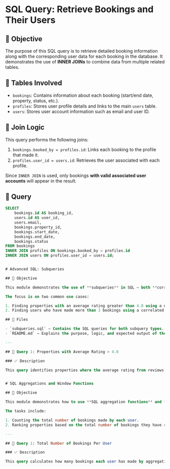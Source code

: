 # SQL Query: Retrieve Bookings and Their Users

## 📌 Objective

The purpose of this SQL query is to retrieve detailed booking information along with the corresponding user data for each booking in the database. It demonstrates the use of **INNER JOINs** to combine data from multiple related tables.

## 🧩 Tables Involved

- `bookings`: Contains information about each booking (start/end date, property, status, etc.).
- `profiles`: Stores user profile details and links to the main `users` table.
- `users`: Stores user account information such as email and user ID.

## 🔗 Join Logic

This query performs the following joins:

1. `bookings.booked_by = profiles.id`: Links each booking to the profile that made it.
2. `profiles.user_id = users.id`: Retrieves the user associated with each profile.

Since `INNER JOIN` is used, only bookings **with valid associated user accounts** will appear in the result.

## 🧾 Query

```sql
SELECT 
    bookings.id AS booking_id,
    users.id AS user_id,
    users.email,
    bookings.property_id,
    bookings.start_date,
    bookings.end_date,
    bookings.status
FROM bookings
INNER JOIN profiles ON bookings.booked_by = profiles.id
INNER JOIN users ON profiles.user_id = users.id;


# Advanced SQL: Subqueries

## 📌 Objective

This module demonstrates the use of **subqueries** in SQL — both **correlated** and **non-correlated** — to perform more complex queries in a relational database.

The focus is on two common use cases:

1. Finding properties with an average rating greater than 4.0 using a non-correlated subquery.
2. Finding users who have made more than 3 bookings using a correlated subquery.

## 📁 Files

- `subqueries.sql` — Contains the SQL queries for both subquery types.
- `README.md` — Explains the purpose, logic, and expected output of the queries.

---

## 🧪 Query 1: Properties with Average Rating > 4.0

### ✅ Description

This query identifies properties where the average rating from reviews exceeds 4.0. A **non-correlated subquery** is used in the `WHERE` clause to filter those properties.


# SQL Aggregations and Window Functions

## 📌 Objective

This module demonstrates how to use **SQL aggregation functions** and **window functions** to analyze and rank data in a relational database.

The tasks include:

1. Counting the total number of bookings made by each user.
2. Ranking properties based on the total number of bookings they have received using a window function.

---

## 🧪 Query 1: Total Number of Bookings Per User

### ✅ Description

This query calculates how many bookings each user has made by aggregating bookings grouped by the user's ID.